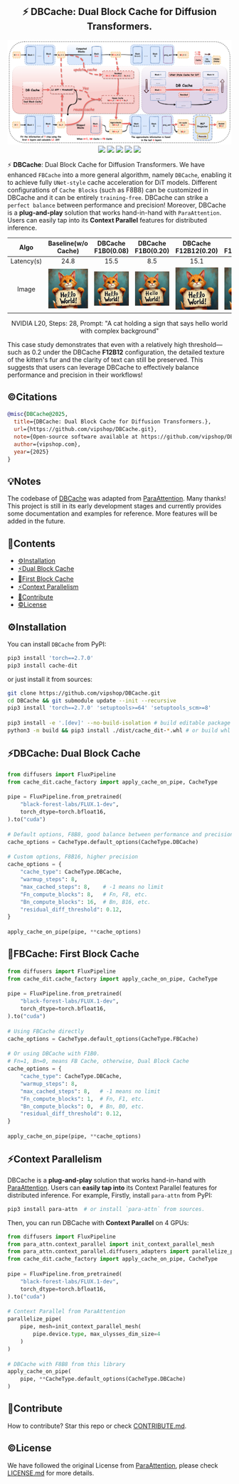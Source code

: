 <div align="center">
  <p align="center">
    <h2>⚡️ DBCache: Dual Block Cache for Diffusion Transformers.</h2>
  </p>
   <img src=./assets/dbcache.png >
  <div align='center'>
        <img src=https://img.shields.io/badge/Language-Python-brightgreen.svg >
        <img src=https://img.shields.io/badge/PRs-welcome-9cf.svg >
        <img src=https://img.shields.io/badge/pypi-pass-brightgreen.svg >
        <img src=https://img.shields.io/badge/python-3.10|3.11|3.12-skyblue.svg >
        <img src=https://img.shields.io/badge/Release-v0.1.0-brightgreen.svg >
 </div>
</div>

⚡️ **DBCache**: Dual Block Cache for Diffusion Transformers. We have enhanced `FBCache` into a more general algorithm, namely `DBCache`, enabling it to achieve fully `UNet-style` cache acceleration for DiT models. Different configurations of `Cache Blocks` (such as F8B8) can be customized in DBCache and it can be entirely `training-free`. DBCache can strike a `perfect balance` between performance and precision! Moreover, DBCache is a **plug-and-play** solution that works hand-in-hand with `ParaAttention`. Users can easily tap into its **Context Parallel** features for distributed inference.

|Algo|Baseline(w/o Cache)|DBCache F1B0(0.08)|DBCache F1B0(0.20)|DBCache F12B12(0.20)|DBCache F16B16(0.20)|DBCache F16B16(0.08)|
|:---:|:---:|:---:|:---:|:---:|:---:|:---:|
|Latency(s)|24.8|15.5|8.5|15.1|17.7|20.5|
|Image|![](./assets/NONE_R0.08_S0.png)|![](./assets/DBCACHE_F1B0S1_R0.08_S11.png)|![](./assets/DBCACHE_F1B0S1_R0.2_S19.png)|![](./assets/DBCACHE_F12B12S4_R0.2_S16.png)|![](./assets/DBCACHE_F16B16S4_R0.2_S13.png)|![](./assets/DBCACHE_F12B16S4_R0.08_S6.png)

<div align="center">
  <p align="center">
    NVIDIA L20, Steps: 28, Prompt: "A cat holding a sign that says hello world with complex background"
  </p>
</div>

This case study demonstrates that even with a relatively high threshold—such as 0.2 under the DBCache **F12B12** configuration, the detailed texture of the kitten's fur and the clarity of text can still be preserved. This suggests that users can leverage DBCache to effectively balance performance and precision in their workflows!

## ©️Citations

```BibTeX
@misc{DBCache@2025,
  title={DBCache: Dual Block Cache for Diffusion Transformers.},
  url={https://github.com/vipshop/DBCache.git},
  note={Open-source software available at https://github.com/vipshop/DBCache.git},
  author={vipshop.com},
  year={2025}
}
```

## 💡Notes

The codebase of [DBCache](./src/cache_dit/) was adapted from [ParaAttention](https://github.com/chengzeyi/ParaAttention/tree/main/src/para_attn/first_block_cache). Many thanks! This project is still in its early development stages and currently provides some documentation and examples for reference. More features will be added in the future.

## 📖Contents 

<div id="contents"></div>  

- [⚙️Installation](#️installation)  
- [⚡️Dual Block Cache](#dbcache)
- [🎉First Block Cache](#fbcache)
- [⚡️Context Parallelism](#context-parallelism)  
- [👋Contribute](#contribute)
- [©️License](#license)


## ⚙️Installation  

<div id="installation"></div>

You can install `DBCache` from PyPI:

```bash
pip3 install 'torch==2.7.0'
pip3 install cache-dit
```

or just install it from sources:

```bash
git clone https://github.com/vipshop/DBCache.git
cd DBCache && git submodule update --init --recursive
pip3 install 'torch==2.7.0' 'setuptools>=64' 'setuptools_scm>=8'

pip3 install -e '.[dev]' --no-build-isolation # build editable package
python3 -m build && pip3 install ./dist/cache_dit-*.whl # or build whl first and then install it.
```

## ⚡️DBCache: Dual Block Cache  

<div id="dbcache"></div>


```python
from diffusers import FluxPipeline
from cache_dit.cache_factory import apply_cache_on_pipe, CacheType

pipe = FluxPipeline.from_pretrained(
    "black-forest-labs/FLUX.1-dev",
    torch_dtype=torch.bfloat16,
).to("cuda")

# Default options, F8B8, good balance between performance and precision
cache_options = CacheType.default_options(CacheType.DBCache)

# Custom options, F8B16, higher precision
cache_options = {
    "cache_type": CacheType.DBCache,
    "warmup_steps": 8,
    "max_cached_steps": 8,    # -1 means no limit
    "Fn_compute_blocks": 8,   # Fn, F8, etc.
    "Bn_compute_blocks": 16,  # Bn, B16, etc.
    "residual_diff_threshold": 0.12,
}

apply_cache_on_pipe(pipe, **cache_options)
```

## 🎉FBCache: First Block Cache  

<div id="fbcache"></div>


```python
from diffusers import FluxPipeline
from cache_dit.cache_factory import apply_cache_on_pipe, CacheType

pipe = FluxPipeline.from_pretrained(
    "black-forest-labs/FLUX.1-dev",
    torch_dtype=torch.bfloat16,
).to("cuda")

# Using FBCache directly
cache_options = CacheType.default_options(CacheType.FBCache)

# Or using DBCache with F1B0. 
# Fn=1, Bn=0, means FB Cache, otherwise, Dual Block Cache
cache_options = {
    "cache_type": CacheType.DBCache,
    "warmup_steps": 8,
    "max_cached_steps": 8,   # -1 means no limit
    "Fn_compute_blocks": 1,  # Fn, F1, etc.
    "Bn_compute_blocks": 0,  # Bn, B0, etc.
    "residual_diff_threshold": 0.12,
}

apply_cache_on_pipe(pipe, **cache_options)
```

## ⚡️Context Parallelism

<div id="context-parallelism"></div>  

DBCache is a **plug-and-play** solution that works hand-in-hand with [ParaAttention](https://github.com/chengzeyi/ParaAttention). Users can **easily tap into** its Context Parallel features for distributed inference. For example, Firstly, install `para-attn` from PyPI:

```bash
pip3 install para-attn  # or install `para-attn` from sources.
```

Then, you can run DBCache with **Context Parallel** on 4 GPUs:

```python
from diffusers import FluxPipeline
from para_attn.context_parallel import init_context_parallel_mesh
from para_attn.context_parallel.diffusers_adapters import parallelize_pipe
from cache_dit.cache_factory import apply_cache_on_pipe, CacheType

pipe = FluxPipeline.from_pretrained(
    "black-forest-labs/FLUX.1-dev",
    torch_dtype=torch.bfloat16,
).to("cuda")

# Context Parallel from ParaAttention
parallelize_pipe(
    pipe, mesh=init_context_parallel_mesh(
        pipe.device.type, max_ulysses_dim_size=4
    )
)

# DBCache with F8B8 from this library
apply_cache_on_pipe(
    pipe, **CacheType.default_options(CacheType.DBCache)
)
```

## 👋Contribute 
<div id="contribute"></div>

How to contribute? Star this repo or check [CONTRIBUTE.md](./CONTRIBUTE.md).


## ©️License   

<div id="license"></div>


We have followed the original License from [ParaAttention](https://github.com/chengzeyi/ParaAttention), please check [LICENSE.md](./LICENSE.md) for more details.
